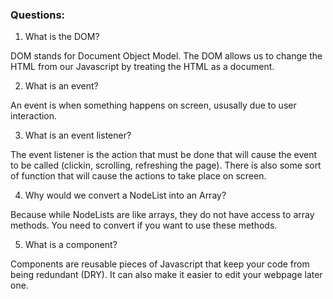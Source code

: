 ### Questions:
1. What is the DOM?

DOM stands for Document Object Model. The DOM allows us to change the HTML from our Javascript by treating the HTML as a document.

2. What is an event?

An event is when something happens on screen, ususally due to user interaction.

3. What is an event listener?

The event listener is the action that must be done that will cause the event to be called (clickin, scrolling, refreshing the page). There is also some sort of function that will cause the actions to take place on screen.

4. Why would we convert a NodeList into an Array?

Because while NodeLists are like arrays, they do not have access to array methods. You need to convert if you want to use these methods.

5. What is a component? 

Components are reusable pieces of Javascript that keep your code from being redundant (DRY). It can also make it easier to edit your webpage later one.
